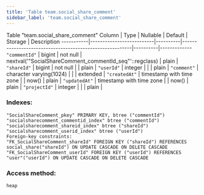 ```yaml
---
title: 'Table team.social_share_comment'
sidebar_label: 'team.social_share_comment'
---
```

Table "team.social_share_comment"
Column   |           Type           | Nullable |                         Default                         | Storage  | Description 
-----------|--------------------------|----------|---------------------------------------------------------|----------|-------------
`"commentId"` | bigint                   | not null | nextval('"SocialShareComment_commentId_seq"'::regclass) | plain    | 
`"shareId"`   | bigint                   | not null |                                                         | plain    | 
`"userId"`    | integer                  |          |                                                         | plain    | 
`"comment"`   | character varying(1024)  |          |                                                         | extended | 
`"createdAt"` | timestamp with time zone |          | now()                                                   | plain    | 
`"updatedAt"` | timestamp with time zone |          | now()                                                   | plain    | 
`"projectId"` | integer                  |          |                                                         | plain    | 
### Indexes:
```
"SocialShareComment_pkey" PRIMARY KEY, btree ("commentId")
"socialsharecomment_commentid_index" btree ("commentId")
"socialsharecomment_shareid_index" btree ("shareId")
"socialsharecomment_userid_index" btree ("userId")
Foreign-key constraints:
"FK_SocialShareComment_shareId" FOREIGN KEY ("shareId") REFERENCES social_share("shareId") ON UPDATE CASCADE ON DELETE CASCADE
"FK_SocialShareComment_userId" FOREIGN KEY ("userId") REFERENCES "user"("userId") ON UPDATE CASCADE ON DELETE CASCADE
```
### Access method:
```
heap
```